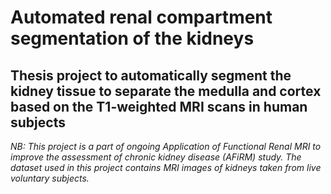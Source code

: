 # Automated renal compartment segmentation of the kidneys
## Thesis project to automatically segment the kidney tissue to separate the medulla and cortex based on the T1-weighted MRI scans in human subjects

*NB: This project is a part of ongoing Application of Functional Renal MRI to improve the assessment of chronic kidney disease (AFiRM) study. The dataset used in this project contains MRI images of kidneys taken from live voluntary subjects.*


